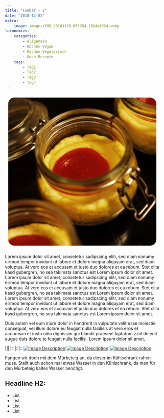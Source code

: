 ```yaml
---
title: "Foobar - 2"
date: "2018-12-05"
extra:
    image: images/IMG_20181126_073954-1024x1024.webp
taxonomies:
    categories:
        - Allgemein
        - Kochen-Vegan
        - Kochen-Vegetarisch
        - Koch-Rezepte
    tags:
        - Tag1
        - Tag2
        - Tag3
        - Tag4
---
```


[![Image Description](images/IMG_20181126_073954-1024x1024.webp)](images/IMG_20181126_073954.webp)

Lorem ipsum dolor sit amet, consetetur sadipscing elitr, sed diam nonumy eirmod tempor invidunt ut labore et dolore magna aliquyam erat, sed diam voluptua. At vero eos et accusam et justo duo dolores et ea rebum. Stet clita kasd gubergren, no sea takimata sanctus est Lorem ipsum dolor sit amet. Lorem ipsum dolor sit amet, consetetur sadipscing elitr, sed diam nonumy eirmod tempor invidunt ut labore et dolore magna aliquyam erat, sed diam voluptua. At vero eos et accusam et justo duo dolores et ea rebum. Stet clita kasd gubergren, no sea takimata sanctus est Lorem ipsum dolor sit amet. Lorem ipsum dolor sit amet, consetetur sadipscing elitr, sed diam nonumy eirmod tempor invidunt ut labore et dolore magna aliquyam erat, sed diam voluptua. At vero eos et accusam et justo duo dolores et ea rebum. Stet clita kasd gubergren, no sea takimata sanctus est Lorem ipsum dolor sit amet.   

Duis autem vel eum iriure dolor in hendrerit in vulputate velit esse molestie consequat, vel illum dolore eu feugiat nulla facilisis at vero eros et accumsan et iusto odio dignissim qui blandit praesent luptatum zzril delenit augue duis dolore te feugait nulla facilisi. Lorem ipsum dolor sit amet,

||||
::|::|::
[![Image Description](images/IMG_20181126_074913-1024x1024.webp)](images/IMG_20181126_074913.webp)|[![Image Description](images/IMG_20181126_074913-1024x1024.webp)](images/IMG_20181126_074913.webp)|[![Image Description](images/IMG_20181126_074913-1024x1024.webp)](images/IMG_20181126_074913.webp)

Fangen wir doch mit dem Mürbeteig an, da dieser im Kühlschrank ruhen muss. Stellt auch schon mal etwas Wasser in den Kühlschrank, da man für den Mürbeteig kaltes Wasser benötigt.

## Headline H2:

- List
- List
- List
- List


